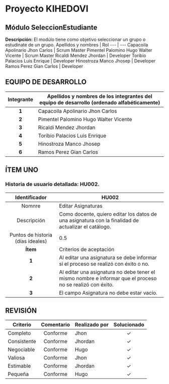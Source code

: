 # Proyecto KIHEDOVI
## Módulo SeleccionEstudiante
**Descripción:**
El modúlo tiene como objetivo seleccionar un grupo o estudinate de un grupo.
Apellidos y nombres | Rol
--- | ---
Capacoila Apolinario Jhon Carlos | Scrum Master
Pimentel Palomino Hugo Walter Vicente | Scrum Master
Ricaldi Mendez Jhordan | Developer
Toribio Palacios Luis Enrique | Developer
Hinostroza Manco Jhosep | Developer
Ramos Perez Gian Carlos | Developer
## EQUIPO DE DESARROLLO
Integrante | Apellidos y nombres de los integrantes del equipo de desarrollo (ordenado alfabéticamente)
:---: | ---
**1** | Capacoila Apolinario Jhon Carlos
**2** | Pimentel Palomino Hugo Walter Vicente
**3** | Ricaldi Mendez Jhordan
**4** | Toribio Palacios Luis Enrique
**5** | Hinostroza Manco Jhosep 
**6** | Ramos Perez Gian Carlos
## ÍTEM UNO
### Historia de usuario detallada: HU002.
Identificador | HU002
:---: | ---
Nomnre | Editar Asignaturas
Descripción |	Como docente, quiero editar los datos de una asignatura con la finalidad de actualizar el catálogo.
Puntos de historia (días ideales) | 0.5
**Ítem** | Criterios de aceptación	
**1** | Al editar una asignatura se debe informar si el proceso se realizó con éxito o no.
**2** |	Al editar una asignatura no debe tener el mismo nombre e informar que el proceso no se realizó con éxito.
**3** | El campo Asignatura no debe estar vacío.
## REVISIÓN
Criterio | Comentario | Realizado por | Solucionado
--- | :---: | --- | :---:
Completo | Conforme | Jhon | &#10003;
Consistente | Conforme | Jhordan | &#10003;
Negociable | Conforme | Hugo | &#10003;
Valiosa | Conforme | Jhon | &#10003;
Estimable | Conforme | Jhordan | &#10003;
Pequeña | Conforme | Hugo | &#10003;
